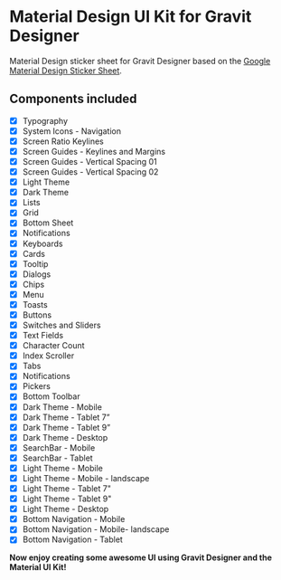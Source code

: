 # Material Design UI Kit for Gravit Designer
Material Design sticker sheet for Gravit Designer based on the [Google Material Design Sticker Sheet](https://material.io/guidelines/resources/sticker-sheets-icons.html).

## Components included

- [X] Typography
- [X] System Icons - Navigation
- [X] Screen Ratio Keylines
- [X] Screen Guides - Keylines and Margins
- [X] Screen Guides - Vertical Spacing 01
- [X] Screen Guides - Vertical Spacing 02
- [X] Light Theme
- [X] Dark Theme
- [X] Lists
- [X] Grid
- [X] Bottom Sheet
- [X] Notifications
- [X] Keyboards
- [X] Cards
- [X] Tooltip
- [X] Dialogs
- [X] Chips
- [X] Menu
- [X] Toasts
- [X] Buttons
- [X] Switches and Sliders
- [X] Text Fields
- [X] Character Count
- [X] Index Scroller
- [X] Tabs
- [X] Notifications
- [X] Pickers
- [X] Bottom Toolbar
- [X] Dark Theme - Mobile
- [X] Dark Theme - Tablet 7”
- [X] Dark Theme - Tablet 9”
- [X] Dark Theme - Desktop
- [X] SearchBar - Mobile
- [X] SearchBar - Tablet
- [X] Light Theme - Mobile
- [X] Light Theme - Mobile - landscape
- [X] Light Theme - Tablet 7"
- [X] Light Theme - Tablet 9"
- [X] Light Theme - Desktop
- [X] Bottom Navigation - Mobile
- [X] Bottom Navigation - Mobile- landscape
- [X] Bottom Navigation - Tablet

**Now enjoy creating some awesome UI using Gravit Designer and the Material UI Kit!**
